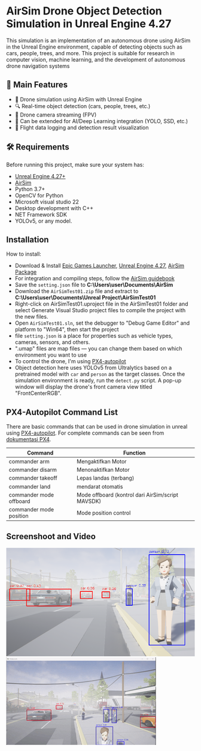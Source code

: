 # AirSim Drone Object Detection Simulation in Unreal Engine 4.27
This simulation is an implementation of an autonomous drone using AirSim in the Unreal Engine environment, capable of detecting objects such as cars, people, trees, and more. This project is suitable for research in computer vision, machine learning, and the development of autonomous drone navigation systems
## 🎯 Main Features
- 🚁 Drone simulation using AirSim with Unreal Engine
- 🔍 Real-time object detection (cars, people, trees, etc.)
- 🎥 Drone camera streaming (FPV)
- 🧠 Can be extended for AI/Deep Learning integration (YOLO, SSD, etc.)
- 💾 Flight data logging and detection result visualization

## 🛠️ Requirements
Before running this project, make sure your system has:

- [Unreal Engine 4.27+](https://www.unrealengine.com/)
- [AirSim](https://github.com/microsoft/AirSim)
- Python 3.7+
- OpenCV for Python
- Microsoft visual studio 22
- Desktop development with C++ 
- NET Framework SDK
- YOLOv5, or any model.


## Installation
How to install:

- Download & Install [Epic Games Launcher](https://store.epicgames.com/it/download), [Unreal Engine 4.27](https://docs.unrealengine.com/4.27/en-US/Basics/InstallingUnrealEngine/), [AirSim Package](https://microsoft.github.io/AirSim/)
- For integration and compiling steps, follow the [AirSim guidebook](https://microsoft.github.io/AirSim/build_windows)
- Save the ```setting.json``` file to **C:\Users\user\Documents\AirSim**
- Download the ```AirSimTest01.zip``` file and extract to **C:\Users\user\Documents\Unreal Project\AirSimTest01**
- Right-click on AirSimTest01.uproject file in the AirSimTest01 folder and select Generate Visual Studio project files to compile the project with the new files.
- Open ```AirSimTest01.sln```, set the debugger to "Debug Game Editor" and platform to "Win64", then start the project
- file ```setting.json``` is a place for properties such as vehicle types, cameras, sensors, and others.
- ".umap" files are map files — you can change them based on which environment you want to use
- To control the drone, I'm using [PX4-autopilot](https://github.com/PX4/PX4-Autopilot)
- Object detection here uses YOLOv5 from Ultralytics based on a pretrained model with `car` and `person` as the target classes. Once the simulation environment is ready, run the `detect.py` script. A pop-up window will display the drone's front camera view titled "FrontCenterRGB".

## PX4-Autopilot Command List

There are basic commands that can be used in drone simulation in unreal using [PX4-autopilot](https://github.com/PX4/PX4-Autopilot). For complete commands can be seen from [dokumentasi PX4](https://docs.px4.io/main/en/).

| Command | Function |
| ------ | ------ |
| commander arm | Mengaktifkan Motor |
| commander disarm | Menonaktifkan Motor |
| commander takeoff | Lepas landas (terbang) |
| commander land | mendarat otomatis |
| commander mode offboard | Mode offboard (kontrol dari AirSim/script MAVSDK) |
| commander mode position | Mode position control |

## Screenshoot and Video
![img](Assets/drone1.png)
![video](Assets/AirSim.gif)
